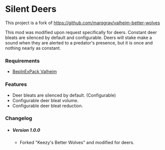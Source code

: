 # Silent Deers

This project is a fork of https://github.com/marqgray/valheim-better-wolves

This mod was modified upon request specifically for deers. Constant deer bleats are silenced by default and configurable. Deers will stake make a sound when they are alerted to a predator's presence, but it is once and nothing nearly as constant.



### Requirements

- [BepInExPack Valheim](https://valheim.thunderstore.io/package/denikson/BepInExPack_Valheim/)



### Features

- Deer bleats are silenced by default. (Configurable)
- Configurable deer bleat volume.
- Configurable deer bleat reduction.



### Changelog

- ##### Version 1.0.0

  - Forked "Keezy's Better Wolves" and modified for deers.
